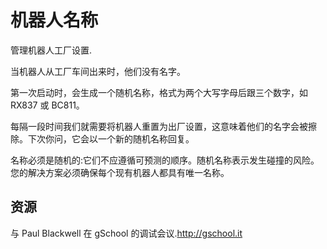 # 机器人名称

管理机器人工厂设置.

当机器人从工厂车间出来时，他们没有名字。

第一次启动时，会生成一个随机名称，格式为两个大写字母后跟三个数字，如 RX837 或 BC811。

每隔一段时间我们就需要将机器人重置为出厂设置，这意味着他们的名字会被擦除。下次你问，它会以一个新的随机名称回复。

名称必须是随机的:它们不应遵循可预测的顺序。随机名称表示发生碰撞的风险。您的解决方案必须确保每个现有机器人都具有唯一名称。

[help-page]: https://exercism.io/tracks/rust/learning
[modules]: https://doc.rust-lang.org/book/ch07-00-modules.html
[cargo]: https://doc.rust-lang.org/book/ch14-00-more-about-cargo.html
[rust-tests]: https://doc.rust-lang.org/book/ch11-02-running-tests.html

## 资源

与 Paul Blackwell 在 gSchool 的调试会议.<http://gschool.it>
